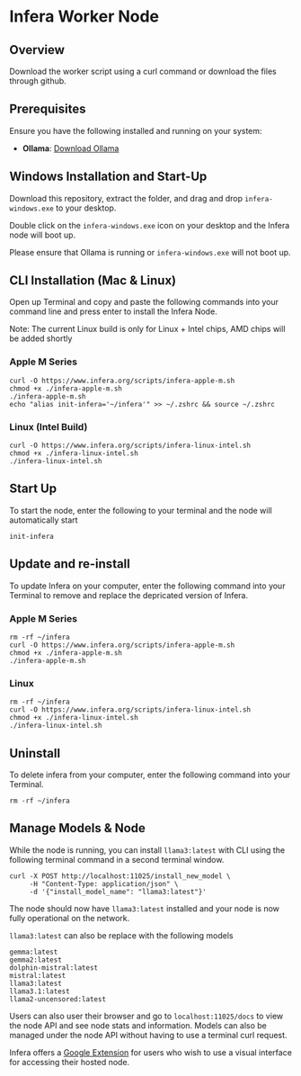 # Infera Worker Node

## Overview

Download the worker script using a curl command or download the files through github.

## Prerequisites

Ensure you have the following installed and running on your system:

- **Ollama**: [Download Ollama](https://ollama.com/download)

## Windows Installation and Start-Up

Download this repository, extract the folder, and drag and drop ```infera-windows.exe``` to your desktop.

Double click on the ```infera-windows.exe``` icon on your desktop and the Infera node will boot up.

Please ensure that Ollama is running or ```infera-windows.exe``` will not boot up.

## CLI Installation (Mac & Linux)

Open up Terminal and copy and paste the following commands into your command line and press enter to install
the Infera Node.  

Note: The current Linux build is only for Linux + Intel chips, AMD chips will be added shortly

### Apple M Series

```
curl -O https://www.infera.org/scripts/infera-apple-m.sh
chmod +x ./infera-apple-m.sh
./infera-apple-m.sh
echo "alias init-infera='~/infera'" >> ~/.zshrc && source ~/.zshrc
```

### Linux (Intel Build)

```
curl -O https://www.infera.org/scripts/infera-linux-intel.sh
chmod +x ./infera-linux-intel.sh
./infera-linux-intel.sh
```

## Start Up

To start the node, enter the following to your terminal and the node will automatically start
```
init-infera
```

## Update and re-install

To update Infera on your computer, enter the following command into your Terminal to remove and replace
the depricated version of Infera.

### Apple M Series

```
rm -rf ~/infera
curl -O https://www.infera.org/scripts/infera-apple-m.sh
chmod +x ./infera-apple-m.sh
./infera-apple-m.sh
```

### Linux

```
rm -rf ~/infera
curl -O https://www.infera.org/scripts/infera-linux-intel.sh
chmod +x ./infera-linux-intel.sh
./infera-linux-intel.sh
```

## Uninstall

To delete infera from your computer, enter the following command into your Terminal.

```
rm -rf ~/infera
```

## Manage Models & Node

While the node is running, you can install ```llama3:latest``` with CLI using the following terminal
command in a second terminal window.

```
curl -X POST http://localhost:11025/install_new_model \
     -H "Content-Type: application/json" \
     -d '{"install_model_name": "llama3:latest"}'
```

The node should now have ```llama3:latest``` installed and your node is now fully operational on the network.

```llama3:latest``` can also be replace with the following models

```
gemma:latest
gemma2:latest
dolphin-mistral:latest
mistral:latest
llama3:latest
llama3.1:latest
llama2-uncensored:latest
```
Users can also user their browser and go to ```localhost:11025/docs``` to view the node API and see node stats and information.
Models can also be managed under the node API without having to use a terminal curl request.

Infera offers a [Google Extension](https://chromewebstore.google.com/detail/infera-lite/ffoccnmddajjohmmkccnkobelobgcdmp?authuser=0&hl=en) for users who wish to use a visual interface for accessing their hosted node.
